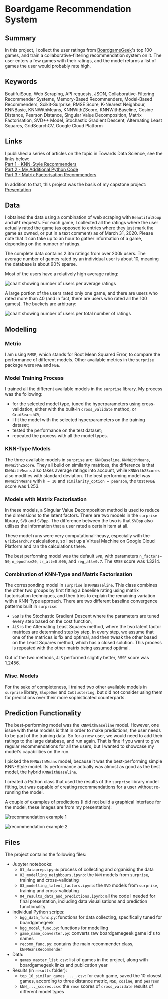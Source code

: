 # Boardgame Recommendation System

## Summary
In this project, I collect the user ratings from [BoardgameGeek](https://boardgamegeek.com/)'s top 100 games, and train a collaborative-filtering recommendation system on it. The user enters a few games with their ratings, and the model returns a list of games the user would probably rate high. 

## Keywords
BeatifulSoup, Web Scraping, API requests, JSON, Collaborative-Filtering Recommender Systems, Memory-Based Recommenders, Model-Based Recommenders, Scikit-Surprise, RMSE Score, K-Nearest Neighbour, KNNBasic, KNNWithMeans, KNNWithZScore, KNNWithBaseline, Cosine Distance, Pearson Distance, Singular Value Decomposition, Matrix Factorisation, SVD++ Model, Stochastic Gradient Descent, Alternating Least Squares, GridSearchCV, Google Cloud Platform

## Links
I published a series of articles on the topic in Towards Data Science, see the links below: 
<br>
[Part 1 - KNN-Style Recommenders](https://towardsdatascience.com/how-to-build-a-memory-based-recommendation-system-using-python-surprise-55f3257b2cf4)
<br>
[Part 2 - My Additional Python Code](https://towardsdatascience.com/my-python-code-for-flexible-recommendations-b4d838e9e0e0)
<br>
[Part 3 - Matrix Factorisation Recommenders](https://towardsdatascience.com/how-to-build-a-model-based-recommendation-system-using-python-surprise-2df3b77ab3e5)

In addition to that, this project was the basis of my capstone project:
<br>
[Presentation](https://docs.google.com/presentation/d/1qKxO2TLHGmGMCSOYO37v1a-bLFWAbEmGfutsNbDwyew/edit#slide=id.p)

## Data
I obtained the data using a combination of web scraping with `BeautifulSoup` and `API` requests. For each game, I collected all the ratings where the user actually rated the game (as opposed to entries where they just mark the game as owned, or put in a text comment) as of March 31, 2020. Please note that it can take up to an hour to gather information of a game, depending on the number of ratings. 

The complete data contains 2.3m ratings from over 200k users. The average number of games rated by an individual user is about 10, meaning the database is about 90% sparse. 

Most of the users have a relatively high average rating: 

![chart showing number of users per average ratings](./charts/users_by_average_ratings.png)

A large portion of the users rated only one game, and there are users who rated more than 40 (and in fact, there are users who rated all the 100 games). The buckets are arbitrary: 

![chart showing number of users per total number of ratings](./charts/users_by_number_of_ratings.png)

## Modelling

### Metric
I am using `RMSE`, which stands for Root Mean Squared Error, to compare the performance of different models. Other available metrics in the `surprise` package were `MAE` and `MSE`. 

### Model Training Process
I trained all the different available models in the `surprise` library. My process was the following: 
- for the selected model type, tuned the hyperparameters using cross-validation, either with the built-in `cross_validate` method, or `GridSearchCV`;
- I fit the model with the selected hyperparameters on the training dataset;
- tested the performance on the test dataset;
- repeated the process with all the model types. 

### KNN-Type Models

The three available models in `surprise` are: `KNNBaseline`, `KNNWithMeans`, `KNNWithZScore`. They all build on similarity matrices, the difference is that `KNNWithMeans` also takes average ratings into account, while `KNNWithZScores` also modifies with standard deviation. The best performing model was `KNNWithMeans` with `k = 10` and `similarity_option = pearson`, the test `RMSE` score was 1.253.  

### Models with Matrix Factorisation

In these models, a Singular Value Decomposition method is used to reduce the dimensions to the latent factors. There are two models in the `surprise` library, `SVD` and `SVDpp`. The difference between the two is that `SVDpp` also utilises the information that a user rated a certain item at all. 

These model runs were very computational-heavy, especially with the `GridSearchCV` calculations, so I set up a Virtual Machine on Google Cloud Platform and ran the calculations there. 

The best performing model was the default `SVD`, with parameters `n_factors= 50`, `n_epochs=20`, `lr_all=0.006`, and `reg_all=0.7`. The `RMSE` score was 1.3214. 

### Combination of KNN-Type and Matrix Factorisation

The corresponding model in `surprise` is `KNNBaseline`. This class combines the other two groups by first fitting a baseline rating using matrix factorisation techniques, and then tries to explain the remaining variation with a KNN-Type approach. There are two different baseline convergence patterns built in `surprise`: 

- `SGD` is the Stochastic Gradient Descent where the parameters are tuned every step based on the cost function, 
- `ALS` is the Alternating Least Squares method, where the two latent factor matrices are determined step by step. In every step, we assume that one of the matrices is fix and optimal, and then tweak the other based on the Least Squares method, which has a closed solution. This process is repeated with the other matrix being assumed optimal. 

Out of the two methods, `ALS` performed slightly better, `RMSE` score was 1.2456. 

### Misc. Models

For the sake of completeness, I trained two other available models in `surprise` library, `SlopeOne` and `CoClustering`, but did not consider using them for predictions over their more sophisticated counterparts. 

## Prediction Functionality
The best-performing model was the `KNNWithBaseline` model. However, one issue with these models is that in order to make predictions, the user needs to be part of the training data. So for a new user, we would need to add their ratings to the large database, and run again. That is fine if you want to give regular recommendations for all the users, but I wanted to showcase my model's capabilities on the run. 

I picked the `KNNWithMeans` model, because it was the best-performing simple KNN-Style model. Its performance actually was almost as good as the best model, the hybrid `KNNWithBaseline`. 

I created a Python class that used the results of the `surprise` library model fitting, but was capable of creating recommendations for a user without re-running the model. 

A couple of examples of predictions (I did not build a graphical interface for the model, these images are from my presentation): 

![recommendation example 1](./charts/recomm_1.png)

![recommendation example 2](./charts/recomm_2.png)


## Files
The project contains the following files: 
- Jupyter notebooks: 
    - `01_dataprep.ipynb`: process of collecting and organising the data
    - `02_modelling_neighbours.ipynb`: the `kNN` models from `surprise`, training and cross-validating
    - `03_modelling_latent_factors.ipynb`: the `SVD` models from `surprise`, training and cross-validating
    - `04_results_data_and_predictions.ipynb`: all the code I needed for final presentation, including data visualisations and prediction functionality
- Individual Python scripts:
    - `bgg_data_func.py`: functions for data collecting, specifically tuned for boardgamegeek
    - `bgg_model_func.py`: functions for modelling
    - `game_name_converter.py`: converts raw boardgamegeek game id's to names
    - `recomm_func.py`: contains the main recommender class, `kNNMeansRecommender`
- Data:
    - `games_master_list.csv`: list of games in the project, along with boardgamegeek links and publication year
- Results (in `results` folder):
    - `top_10_similar_games_..._.csv`: for each game, saved the 10 closest games, according to three distance metric, `MSD`, `cosine`, and `pearson`
    - `kNN_..._scores.csv`: the `rmse` scores of `cross_validate` results of different model types
